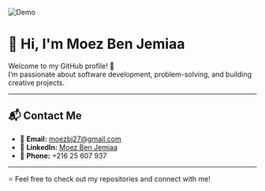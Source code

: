 ![Demo](./demo.gif)
# 👋 Hi, I'm Moez Ben Jemiaa  

Welcome to my GitHub profile! 🚀  
I’m passionate about software development, problem-solving, and building creative projects.  

---

## 📬 Contact Me  

- 📧 **Email:** [moezbj27@gmail.com](mailto:moezbj27@gmail.com)  
- 💼 **LinkedIn:** [Moez Ben Jemiaa](https://www.linkedin.com/in/moez-ben-jemiaa-261780387)  
- 📱 **Phone:** +216 25 607 937  

---

⭐ Feel free to check out my repositories and connect with me!  
